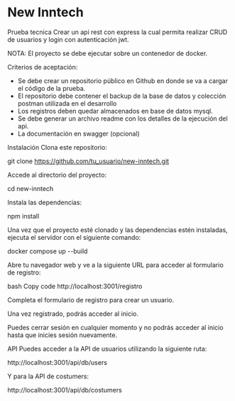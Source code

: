 # New Inntech

Prueba tecnica
Crear un api rest con express la cual permita realizar CRUD de usuarios y login con autenticación jwt.

NOTA: El proyecto se debe ejecutar sobre un contenedor de docker.

Criterios de aceptación:

- Se debe crear un repositorio público en Github en donde se va a cargar el código de la prueba.
- El repositorio debe contener el backup de la base de datos y colección postman utilizada en el desarrollo
- Los registros deben quedar almacenados en base de datos mysql.
- Se debe generar un archivo readme con los detalles de la ejecución del api.
- La documentación en swagger (opcional)

Instalación
Clona este repositorio:


git clone https://github.com/tu_usuario/new-inntech.git

Accede al directorio del proyecto:

cd new-inntech

Instala las dependencias:

npm install

Una vez que el proyecto esté clonado y las dependencias estén instaladas, ejecuta el servidor con el siguiente comando:

docker compose up --build

Abre tu navegador web y ve a la siguiente URL para acceder al formulario de registro:

bash
Copy code
http://localhost:3001/registro

Completa el formulario de registro para crear un usuario.

Una vez registrado, podrás acceder al inicio.

Puedes cerrar sesión en cualquier momento y no podrás acceder al inicio hasta que inicies sesión nuevamente.

API
Puedes acceder a la API de usuarios utilizando la siguiente ruta:

http://localhost:3001/api/db/users

Y para la API de costumers:

http://localhost:3001/api/db/costumers